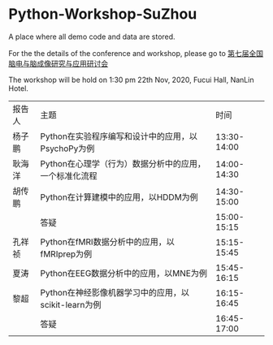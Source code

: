 # Python-Workshop-SuZhou
A place where all demo code and data are stored.

For the the details of the conference and workshop, please go to [第七届全国脑电与脑成像研究与应用研讨会](http://www.cognscigd.cn/2020/11/16/%e7%ac%ac%e4%b8%83%e5%b1%8a%e5%85%a8%e5%9b%bd%e8%84%91%e7%94%b5%e4%b8%8e%e8%84%91%e6%88%90%e5%83%8f%e7%a0%94%e7%a9%b6%e4%b8%8e%e5%ba%94%e7%94%a8%e7%a0%94%e8%ae%a8%e4%bc%9a%ef%bc%88%e7%ac%ac%e4%b8%89/)

The workshop will be hold on  1:30 pm 22th Nov, 2020, Fucui Hall, NanLin Hotel.


|     |                                     |             | 
|-----|-------------------------------------|-------------| 
| 报告人 | 主题                                  | 时间          | 
| 杨子鹏 | Python在实验程序编写和设计中的应用，以PsychoPy为例    | 13:30-14:00 | 
| 耿海洋 | Python在心理学（行为）数据分析中的应用，一个标准化流程      | 14:00-14:30 | 
| 胡传鹏 | Python在计算建模中的应用，以HDDM为例             | 14:30-15:00 | 
|     | 答疑                                  | 15:00-15:15 | 
| 孔祥祯 | Python在fMRI数据分析中的应用，以fMRIprep为例     | 15:15-15:45 | 
| 夏涛  | Python在EEG数据分析中的应用，以MNE为例           | 15:45-16:15 | 
| 黎超  | Python在神经影像机器学习中的应用，以scikit-learn为例 | 16:15-16:45 | 
|     | 答疑                                  | 16:45-17:00 | 


